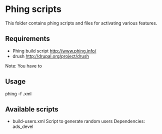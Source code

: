 Phing scripts
===

This folder contains phing scripts and files for activating various features.

Requirements
------------
* Phing build script http://www.phing.info/
* drush http://drupal.org/project/drush

Note: You have to 

Usage
-----
phing -f <file>.xml

Available scripts
-----------------
* build-users.xml
  Script to generate random users
  Dependencies: ads_devel
